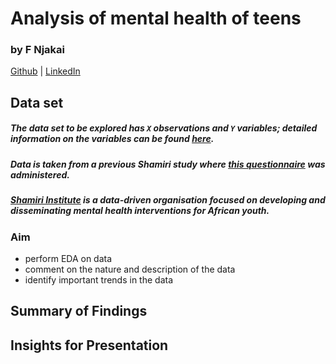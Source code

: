 # Analysis of mental health of teens

### by F Njakai

[Github](https://www.github.com/brk-a) | [LinkedIn](https://www.linkedin.com/in/fnjakai)

## Data set

##### The data set to be explored has `X` observations and `Y` variables; detailed information on the variables can be found [here](./variables.md).

##### Data is taken from a previous Shamiri study where [this questionnaire](https://osf.io/8ga2z) was administered.

##### [Shamiri Institute](https://www.shamiri.institute/) is a data-driven organisation focused on developing and disseminating mental health interventions for African youth. 

### Aim

* perform EDA on data
* comment on the nature and description of the data
* identify important trends in the data

## Summary of Findings

## Insights for Presentation
